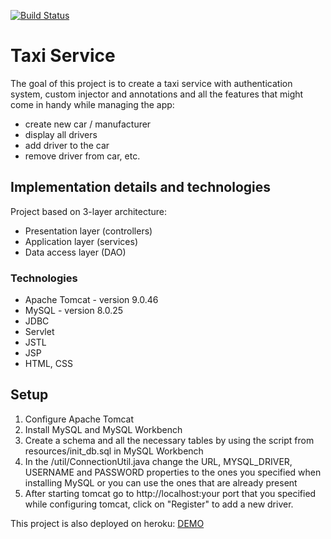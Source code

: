 [![Build Status](https://api.travis-ci.com/den4eg007/taxi-service.svg?branch=master)](https://travis-ci.com/den4eg007/taxi-service)
# Taxi Service
The goal of this project is to create a taxi service with authentication system, custom injector and annotations and all the features that might come in handy while managing the app:
- create new car / manufacturer
- display all drivers
- add driver to the car
- remove driver from car, etc.

## Implementation details and technologies
Project based on 3-layer architecture:
- Presentation layer (controllers)
- Application layer (services)
- Data access layer (DAO)

### Technologies
* Apache Tomcat - version 9.0.46
* MySQL - version 8.0.25
* JDBC
* Servlet
* JSTL
* JSP
* HTML, CSS

## Setup
1. Configure Apache Tomcat
2. Install MySQL and MySQL Workbench
3. Create a schema and all the necessary tables by using the script from resources/init_db.sql in MySQL Workbench
4. In the /util/ConnectionUtil.java change the URL, MYSQL_DRIVER, USERNAME and PASSWORD properties to the ones you specified when installing MySQL or you can use the ones that are already present
5. After starting tomcat go to http://localhost:your port that you specified while configuring tomcat, click on "Register" to add a new driver.

This project is also deployed on heroku: [DEMO](https://taxi-service-product.herokuapp.com/)
